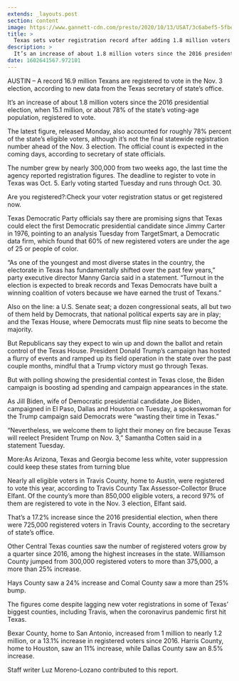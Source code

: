 ```yaml
--- 
extends: _layouts.post 
section: content 
image: https://www.gannett-cdn.com/presto/2020/10/13/USAT/3c6abef5-5fbe-45d9-af1d-d2e4a05e2cc5-AP20287663781424.jpg?crop=2999,1687,x0,y141&width=2999&height=1687&format=pjpg&auto=webp 
title: > 
  Texas sets voter registration record after adding 1.8 million voters since 2016 election 
description: > 
  It’s an increase of about 1.8 million voters since the 2016 presidential election, when 15.1 million, or about 78% of the state’s voting-age population, registered to vote.Other Central Texas counties saw the number of registered voters grow by a quarter since 2016, among the highest increases in the state.Hays County saw a 24% increase and Comal County saw a more than 25% bump.Bexar County, home to San Antonio, increased from 1 million to nearly 1.2 million, or a 13.1% increase in registered voters since 2016.Harris County, home to Houston, saw an 11% increase, while Dallas County saw an 8.5% increase. 
date: 1602641567.972101 
--- 
```

AUSTIN – A record 16.9 million Texans are registered to vote in the Nov. 3 election, according to new data from the Texas secretary of state’s office.

It’s an increase of about 1.8 million voters since the 2016 presidential election, when 15.1 million, or about 78% of the state’s voting-age population, registered to vote.

The latest figure, released Monday, also accounted for roughly 78% percent of the state’s eligible voters, although it’s not the final statewide registration number ahead of the Nov. 3 election. The official count is expected in the coming days, according to secretary of state officials.

The number grew by nearly 300,000 from two weeks ago, the last time the agency reported registration figures. The deadline to register to vote in Texas was Oct. 5. Early voting started Tuesday and runs through Oct. 30.

Are you registered?:Check your voter registration status or get registered now.

Texas Democratic Party officials say there are promising signs that Texas could elect the first Democratic presidential candidate since Jimmy Carter in 1976, pointing to an analysis Tuesday from TargetSmart, a Democratic data firm, which found that 60% of new registered voters are under the age of 25 or people of color.

“As one of the youngest and most diverse states in the country, the electorate in Texas has fundamentally shifted over the past few years,” party executive director Manny Garcia said in a statement. “Turnout in the election is expected to break records and Texas Democrats have built a winning coalition of voters because we have earned the trust of Texans.”

Also on the line: a U.S. Senate seat; a dozen congressional seats, all but two of them held by Democrats, that national political experts say are in play; and the Texas House, where Democrats must flip nine seats to become the majority.

But Republicans say they expect to win up and down the ballot and retain control of the Texas House. President Donald Trump’s campaign has hosted a flurry of events and ramped up its field operation in the state over the past couple months, mindful that a Trump victory must go through Texas.

But with polling showing the presidential contest in Texas close, the Biden campaign is boosting ad spending and campaign appearances in the state.

As Jill Biden, wife of Democratic presidential candidate Joe Biden, campaigned in El Paso, Dallas and Houston on Tuesday, a spokeswoman for the Trump campaign said Democrats were “wasting their time in Texas.”

“Nevertheless, we welcome them to light their money on fire because Texas will reelect President Trump on Nov. 3,” Samantha Cotten said in a statement Tuesday.

More:As Arizona, Texas and Georgia become less white, voter suppression could keep these states from turning blue

Nearly all eligible voters in Travis County, home to Austin, were registered to vote this year, according to Travis County Tax Assessor-Collector Bruce Elfant. Of the county’s more than 850,000 eligible voters, a record 97% of them are registered to vote in the Nov. 3 election, Elfant said.

That’s a 17.2% increase since the 2016 presidential election, when there were 725,000 registered voters in Travis County, according to the secretary of state’s office.

Other Central Texas counties saw the number of registered voters grow by a quarter since 2016, among the highest increases in the state. Williamson County jumped from 300,000 registered voters to more than 375,000, a more than 25% increase.

Hays County saw a 24% increase and Comal County saw a more than 25% bump.

The figures come despite lagging new voter registrations in some of Texas’ biggest counties, including Travis, when the coronavirus pandemic first hit Texas.

Bexar County, home to San Antonio, increased from 1 million to nearly 1.2 million, or a 13.1% increase in registered voters since 2016. Harris County, home to Houston, saw an 11% increase, while Dallas County saw an 8.5% increase.

Staff writer Luz Moreno-Lozano contributed to this report.